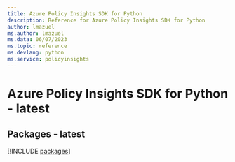 ```yaml
---
title: Azure Policy Insights SDK for Python
description: Reference for Azure Policy Insights SDK for Python
author: lmazuel
ms.author: lmazuel
ms.data: 06/07/2023
ms.topic: reference
ms.devlang: python
ms.service: policyinsights
---
```

# Azure Policy Insights SDK for Python - latest
## Packages - latest
[!INCLUDE [packages](policy-insights-index.md)]